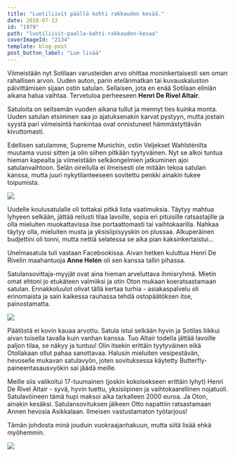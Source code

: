 ```yaml
---
title: "Luotiliivit päällä kohti rakkauden kesää."
date: 2018-07-13
id: "1979"
path: "luotiliivit-paalla-kohti-rakkauden-kesaa"
coverImageId: "2134"
template: blog-post
post_button_label: "Lue lisää"
---
```


Viimeistään nyt Sotilaan varusteiden arvo ohittaa moninkertaisesti sen oman rahallisen arvon. Uuden auton, parin etelänmatkan tai kuvauskaluston päivittämisen sijaan ostin satulan. Sellaisen, jota en enää Sotilaan eliniän aikana halua vaihtaa. Tervetuloa perheeseen **Henri De Rivel Altair**.

Satuloita on seitsemän vuoden aikana tullut ja mennyt ties kuinka monta. Uuden satulan etsiminen saa jo ajatuksenakin karvat pystyyn, mutta jostain syystä pari viimeisintä hankintaa ovat onnistuneet hämmästyttävän kivuttomasti.

Edellisen satulamme, Supreme Munichin, ostin Veljekset Wahlsténilta muutama vuosi sitten ja olin siihen pitkään tyytyväinen. Nyt se alkoi tuntua hieman kapealta ja viimeistään selkäongelmien jatkuminen ajoi satulanvaihtoon. Selän oireilulla ei ilmeisesti ole mitään tekoa satulan kanssa, mutta juuri nykytilanteeseen sovitettu penkki ainakin tukee toipumista.

![](/images/MG_9431-1.jpg)

Uudelle koulusatulalle oli tottakai pitkä lista vaatimuksia. Täytyy mahtua lyhyeen selkään, jättää reilusti tilaa lavoille, sopia eri pituisille ratsastajille ja olla mieluiten muokattavissa itse portaattomasti tai vaihtokaarilla. Nahkaa täytyy olla, mieluiten musta ja yksisiipisyyskin on plussaa. Alkuperäinen budjettini oli tonni, mutta nettiä selatessa se aika pian kaksinkertaistui...

Unelmasatula tuli vastaan Facebookissa. Aivan hetken kuluttua Henri De Rivelin maahantuoja **Anne Helén** oli sen kanssa tallin pihassa.

Satulansovittaja-myyjät ovat aina hieman arveluttava ihmisryhmä. Mietin omat ehtoni jo etukäteen valmiiksi ja otin Oton mukaan koeratsastamaan satulan. Ennakkoluulot olivat tällä kertaa turhia - asiakaspalvelu oli erinomaista ja sain kaikessa rauhassa tehdä ostopäätöksen itse, painostamatta.

![](/images/DDE5D7DD-C1E1-4196-A5A7-19BC8A24353C.jpeg)

Päätöstä ei kovin kauaa arvottu. Satula istui selkään hyvin ja Sotilas liikkui aivan toisella tavalla kuin vanhan kanssa. Tuo Altair todella jättää lavoille paljon tilaa, se näkyy ja tuntuu! Olin itsekin erittäin tyytyväinen eikä Otollakaan ollut pahaa sanottavaa. Halusin mieluiten vesipestävän, hevoselle mukavan satulavyön, joten sovituksessa käytetty Butterfly-paineentasausvyökin sai jäädä meille.

Meille siis valikoitui 17-tuumainen (joskin kokoisekseen erittäin lyhyt) Henri De Rivel Altair - syvä, hyvin tuettu, yksisiipinen ja vaihtokaarellinen nojatuoli. Satulavöineen tämä hupi maksoi aika tarkalleen 2000 euroa. Ja Oton, ainakin kesäksi. Satulansovituksen jälkeen Otto napattiin ratsastamaan Annen hevosia Asikkalaan. Ilmeisen vastustamaton työtarjous!

Tämän johdosta minä jouduin vuokraajanhakuun, mutta siitä lisää ehkä myöhemmin.

![](/images/MG_6432-1.jpg)
